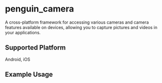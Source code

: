 # penguin_camera

A cross-platform framework for accessing various cameras and camera features available on devices,
allowing you to capture pictures and videos in your applications.

## Supported Platform

Android, iOS

## Example Usage


